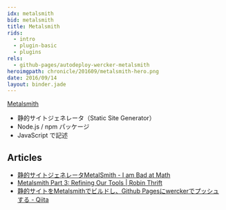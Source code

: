 ```yaml
---
idx: metalsmith
bid: metalsmith
title: Metalsmith
rids:
  - intro
  - plugin-basic
  - plugins
rels:
  - github-pages/autodeploy-wercker-metalsmith
heroimgpath: chronicle/201609/metalsmith-hero.png
date: 2016/09/14
layout: binder.jade
---
```


[Metalsmith](http://www.metalsmith.io/)

- 静的サイトジェネレータ（Static Site Generator）
- Node.js / npm パッケージ
- JavaScript で記述


## Articles
- [静的サイトジェネレータMetalSmith - I am Bad at Math](http://d.hatena.ne.jp/badatmath/20140426/1398495275)
- [Metalsmith Part 3: Refining Our Tools | Robin Thrift](http://www.robinthrift.com/posts/metalsmith-part-3-refining-our-tools/)
- [静的サイトをMetalsmithでビルドし、Github Pagesにwerckerでプッシュする - Qiita](http://qiita.com/hbsnow/items/66bebf7aacdad05eea30)
